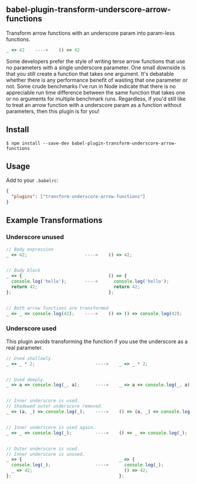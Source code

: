 ## babel-plugin-transform-underscore-arrow-functions

Transform arrow functions with an underscore param into param-less functions.

```js
_ => 42    ---->    () => 42
```

Some developers prefer the style of writing terse arrow functions that use no
parameters with a single underscore parameter. One small downside is that you
still create a function that takes one argument. It's debatable whether there is
any performance benefit of wasting that one parameter or not. Some crude
benchmarks I've run in Node indicate that there is no appreciable run time
difference between the same function that takes one or no arguments for multiple
benchmark runs. Regardless, if you'd still like to treat an arrow function with
a underscore param as a function without parameters, then this plugin is for
you!

## Install

    $ npm install --save-dev babel-plugin-transform-underscore-arrow-functions

## Usage

Add to your `.babelrc`:

```json
{
  "plugins": ["transform-underscore-arrow-functions"]
}
```

## Example Transformations

### Underscore unused

```js
// Body expression
_ => 42;                      ---->    () => 42;


// Body block
_ => {                                 () => {
  console.log('hello');       ---->      console.log('hello');
  return 42;                             return 42;
};                                     };


// Both arrow functions are transformed
_ => _ => console.log(42);    ---->    () => () => console.log(42);

```

### Underscore used

This plugin avoids transforming the function if you use the underscore as a real
parameter.

```js
// Used shallowly.
_ => _ * 2;                       ---->    _ => _ * 2;


// Used deeply.
_ => a => console.log(_, a);      ---->    _ => a => console.log(_, a);


// Inner underscore is used.
// Shadowed outer underscore removed.
_ => (a, _) => console.log(_);    ---->    () => (a, _) => console.log(_)


// Inner underscore is used again.
_ => _ => console.log(_);         ---->    () => _ => console.log(_);


// Outer underscore is used.
// Inner underscore is unused.
_ => {                                     _ => {
  console.log(_);                 ---->      console.log(_);
  _ => 42;                                   () => 42;
};                                         };
```
